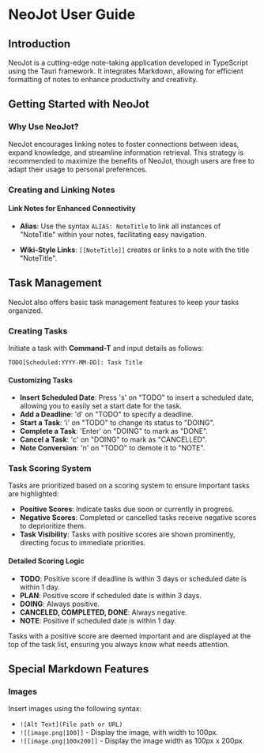 # NeoJot User Guide

## Introduction

NeoJot is a cutting-edge note-taking application developed in TypeScript using the Tauri framework. It integrates Markdown, allowing for efficient formatting of notes to enhance productivity and creativity.

## Getting Started with NeoJot

### Why Use NeoJot?

NeoJot encourages linking notes to foster connections between ideas, expand knowledge, and streamline information retrieval. This strategy is recommended to maximize the benefits of NeoJot, though users are free to adapt their usage to personal preferences.

### Creating and Linking Notes

#### Link Notes for Enhanced Connectivity

- **Alias**: Use the syntax `ALIAS: NoteTitle` to link all instances of "NoteTitle" within your notes, facilitating easy navigation.

- **Wiki-Style Links**: `[[NoteTitle]]` creates or links to a note with the title "NoteTitle".

## Task Management

NeoJot also offers basic task management features to keep your tasks organized.

### Creating Tasks

Initiate a task with **Command-T** and input details as follows:

```
TODO[Scheduled:YYYY-MM-DD]: Task Title
```

#### Customizing Tasks

- **Insert Scheduled Date**: Press 's' on "TODO" to insert a scheduled date, allowing you to easily set a start date for the task.
- **Add a Deadline**: 'd' on "TODO" to specify a deadline.
- **Start a Task**: 'i' on "TODO" to change its status to "DOING".
- **Complete a Task**: 'Enter' on "DOING" to mark as "DONE".
- **Cancel a Task**: 'c' on "DOING" to mark as "CANCELLED".
- **Note Conversion**: 'n' on "TODO" to demote it to "NOTE".

### Task Scoring System

Tasks are prioritized based on a scoring system to ensure important tasks are highlighted:

- **Positive Scores**: Indicate tasks due soon or currently in progress.
- **Negative Scores**: Completed or cancelled tasks receive negative scores to deprioritize them.
- **Task Visibility**: Tasks with positive scores are shown prominently, directing focus to immediate priorities.

#### Detailed Scoring Logic

- **TODO**: Positive score if deadline is within 3 days or scheduled date is within 1 day.
- **PLAN**: Positive score if scheduled date is within 3 days.
- **DOING**: Always positive.
- **CANCELED, COMPLETED, DONE**: Always negative.
- **NOTE**: Positive if scheduled date is within 1 day.

Tasks with a positive score are deemed important and are displayed at the top of the task list, ensuring you always know what needs attention.

## Special Markdown Features

### Images

Insert images using the following syntax:

- `![Alt Text](File path or URL)`
- `![[image.png|100]]` - Display the image, with width to 100px.
- `![[image.png|100x200]]` - Display the image width as 100px x 200px.
